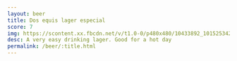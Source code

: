 ```yaml
---
layout: beer
title: Dos equis lager especial
score: 7
img: https://scontent.xx.fbcdn.net/v/t1.0-0/p480x480/10433892_10152534289243745_2400323308581320924_n.jpg?oh=a9ad8d8f817d13a0ca45fe93da7d4da0&oe=591A3C0B
desc: A very easy drinking lager. Good for a hot day
permalink: /beer/:title.html
---
```

